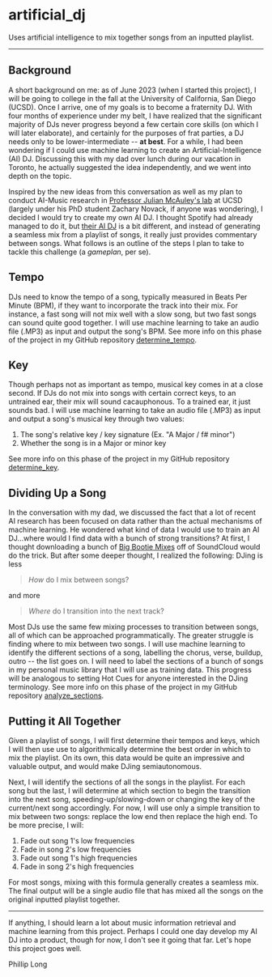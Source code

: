 # artificial_dj
Uses artificial intelligence to mix together songs from an inputted playlist.

---

## Background

A short background on me: as of June 2023 (when I started this project), I will be going to college in the fall at the University of California, San Diego (UCSD). Once I arrive, one of my goals is to become a fraternity DJ. With four months of experience under my belt, I have realized that the significant majority of DJs never progress beyond a few certain core skills (on which I will later elaborate), and certainly for the purposes of frat parties, a DJ needs only to be lower-intermediate -- **at best**. For a while, I had been wondering if I could use machine learning to create an Artificial-Intelligence (AI) DJ. Discussing this with my dad over lunch during our vacation in Toronto, he actually suggested the idea independently, and we went into depth on the topic.

Inspired by the new ideas from this conversation as well as my plan to conduct AI-Music research in [Professor Julian McAuley's lab](https://cseweb.ucsd.edu/~jmcauley/) at UCSD (largely under his PhD student Zachary Novack, if anyone was wondering), I decided I would try to create my own AI DJ. I thought Spotify had already managed to do it, but [their AI DJ](https://newsroom.spotify.com/2023-02-22/spotify-debuts-a-new-ai-dj-right-in-your-pocket/) is a bit different, and instead of generating a seamless mix from a playlist of songs, it really just provides commentary between songs. What follows is an outline of the steps I plan to take to tackle this challenge (a *gameplan*, per se).


## Tempo

DJs need to know the tempo of a song, typically measured in Beats Per Minute (BPM), if they want to incorporate the track into their mix. For instance, a fast song will not mix well with a slow song, but two fast songs can sound quite good together. I will use machine learning to take an audio file (.MP3) as input and output the song's BPM. See more info on this phase of the project in my GitHub repository [determine_tempo](https://github.com/pnlong/determine_tempo).


## Key

Though perhaps not as important as tempo, musical key comes in at a close second. If DJs do not mix into songs with certain correct keys, to an untrained ear, their mix will sound cacauphonous. To a trained ear, it just sounds bad. I will use machine learning to take an audio file (.MP3) as input and output a song's musical key through two values:

1. The song's relative key / key signature (Ex. "A Major / f# minor")
2. Whether the song is in a Major or minor key

See more info on this phase of the project in my GitHub repository [determine_key](https://github.com/pnlong/determine_key).


## Dividing Up a Song

In the conversation with my dad, we discussed the fact that a lot of recent AI research has been focused on data rather than the actual mechanisms of machine learning. He wondered what kind of data I would use to train an AI DJ...where would I find data with a bunch of strong transitions? At first, I thought downloading a bunch of [Big Bootie Mixes](https://soundcloud.com/two-friends/sets/big-bootie-mixes) off of SoundCloud would do the trick. But after some deeper thought, I realized the following: DJing is less

> *How* do I mix between songs?

and more

> *Where* do I transition into the next track?

Most DJs use the same few mixing processes to transition between songs, all of which can be approached programmatically. The greater struggle is finding where to mix between two songs. I will use machine learning to identify the different sections of a song, labelling the chorus, verse, buildup, outro -- the list goes on. I will need to label the sections of a bunch of songs in my personal music library that I will use as training data. This progress will be analogous to setting Hot Cues for anyone interested in the DJing terminology. See more info on this phase of the project in my GitHub repository [analyze_sections](https://github.com/pnlong/analyze_sections).


## Putting it All Together

Given a playlist of songs, I will first determine their tempos and keys, which I will then use use to algorithmically determine the best order in which to mix the playlist. On its own, this data would be quite an impressive and valuable output, and would make DJing semiautonomous.

Next, I will identify the sections of all the songs in the playlist. For each song but the last, I will determine at which section to begin the transition into the next song, speeding-up/slowing-down or changing the key of the current/next song accordingly. For now, I will use only a simple transition to mix between two songs: replace the low end then replace the high end. To be more precise, I will:

1. Fade out song 1's low frequencies
2. Fade in song 2's low frequencies
3. Fade out song 1's high frequencies
4. Fade in song 2's high frequencies

For most songs, mixing with this formula generally creates a seamless mix. The final output will be a single audio file that has mixed all the songs on the original inputted playlist together.


---

If anything, I should learn a lot about music information retrieval and machine learning from this project. Perhaps I could one day develop my AI DJ into a product, though for now, I don't see it going that far. Let's hope this project goes well.

Phillip Long